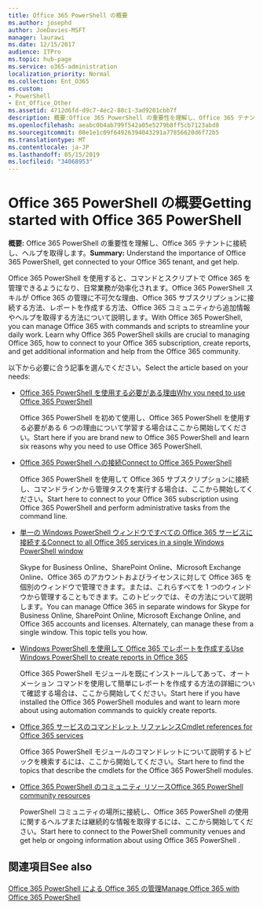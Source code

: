 ```yaml
---
title: Office 365 PowerShell の概要
ms.author: josephd
author: JoeDavies-MSFT
manager: laurawi
ms.date: 12/15/2017
audience: ITPro
ms.topic: hub-page
ms.service: o365-administration
localization_priority: Normal
ms.collection: Ent_O365
ms.custom:
- PowerShell
- Ent_Office_Other
ms.assetid: 4712d6fd-d9c7-4ec2-88c1-3ad9201cbb7f
description: 概要:Office 365 PowerShell の重要性を理解し、Office 365 テナントに接続し、ヘルプを取得します。
ms.openlocfilehash: aeabc0b4ab799f542a05e5279b8ff5cb7123abd8
ms.sourcegitcommit: 08e1e1c09f64926394043291a77856620d6f72b5
ms.translationtype: MT
ms.contentlocale: ja-JP
ms.lasthandoff: 05/15/2019
ms.locfileid: "34068953"
---
```

# <a name="getting-started-with-office-365-powershell"></a><span data-ttu-id="fc91b-103">Office 365 PowerShell の概要</span><span class="sxs-lookup"><span data-stu-id="fc91b-103">Getting started with Office 365 PowerShell</span></span>

 <span data-ttu-id="fc91b-104">**概要:** Office 365 PowerShell の重要性を理解し、Office 365 テナントに接続し、ヘルプを取得します。</span><span class="sxs-lookup"><span data-stu-id="fc91b-104">**Summary:** Understand the importance of Office 365 PowerShell, get connected to your Office 365 tenant, and get help.</span></span>
  
<span data-ttu-id="fc91b-p101">Office 365 PowerShell を使用すると、コマンドとスクリプトで Office 365 を管理できるようになり、日常業務が効率化されます。Office 365 PowerShell スキルが Office 365 の管理に不可欠な理由、Office 365 サブスクリプションに接続する方法、レポートを作成する方法、Office 365 コミュニティから追加情報やヘルプを取得する方法について説明します。</span><span class="sxs-lookup"><span data-stu-id="fc91b-p101">With Office 365 PowerShell, you can manage Office 365 with commands and scripts to streamline your daily work. Learn why Office 365 PowerShell skills are crucial to managing Office 365, how to connect to your Office 365 subscription, create reports, and get additional information and help from the Office 365 community.</span></span>
  
<span data-ttu-id="fc91b-107">以下から必要に合う記事を選んでください。</span><span class="sxs-lookup"><span data-stu-id="fc91b-107">Select the article based on your needs:</span></span>
  
- [<span data-ttu-id="fc91b-108">Office 365 PowerShell を使用する必要がある理由</span><span class="sxs-lookup"><span data-stu-id="fc91b-108">Why you need to use Office 365 PowerShell</span></span>](why-you-need-to-use-office-365-powershell.md)
    
    <span data-ttu-id="fc91b-109">Office 365 PowerShell を初めて使用し、Office 365 PowerShell を使用する必要がある 6 つの理由について学習する場合はここから開始してください。</span><span class="sxs-lookup"><span data-stu-id="fc91b-109">Start here if you are brand new to Office 365 PowerShell and learn six reasons why you need to use Office 365 PowerShell.</span></span> 
    
- [<span data-ttu-id="fc91b-110">Office 365 PowerShell への接続</span><span class="sxs-lookup"><span data-stu-id="fc91b-110">Connect to Office 365 PowerShell</span></span>](connect-to-office-365-powershell.md)
    
    <span data-ttu-id="fc91b-111">Office 365 PowerShell を使用して Office 365 サブスクリプションに接続し、コマンドラインから管理タスクを実行する場合は、ここから開始してください。</span><span class="sxs-lookup"><span data-stu-id="fc91b-111">Start here to connect to your Office 365 subscription using Office 365 PowerShell and perform administrative tasks from the command line.</span></span>
    
- [<span data-ttu-id="fc91b-112">単一の Windows PowerShell ウィンドウですべての Office 365 サービスに接続する</span><span class="sxs-lookup"><span data-stu-id="fc91b-112">Connect to all Office 365 services in a single Windows PowerShell window</span></span>](connect-to-all-office-365-services-in-a-single-windows-powershell-window.md)
    
    <span data-ttu-id="fc91b-p102">Skype for Business Online、SharePoint Online、Microsoft Exchange Online、Office 365 のアカウントおよびライセンスに対して Office 365 を個別のウィンドウで管理できます。または、これらすべてを 1 つのウィンドウから管理することもできます。このトピックでは、その方法について説明します。</span><span class="sxs-lookup"><span data-stu-id="fc91b-p102">You can manage Office 365 in separate windows for Skype for Business Online, SharePoint Online, Microsoft Exchange Online, and Office 365 accounts and licenses. Alternately, can manage these from a single window. This topic tells you how.</span></span>
    
- [<span data-ttu-id="fc91b-116">Windows PowerShell を使用して Office 365 でレポートを作成する</span><span class="sxs-lookup"><span data-stu-id="fc91b-116">Use Windows PowerShell to create reports in Office 365</span></span>](use-windows-powershell-to-create-reports-in-office-365.md)
    
    <span data-ttu-id="fc91b-117">Office 365 PowerShell モジュールを既にインストールしてあって、オートメーション コマンドを使用して簡単にレポートを作成する方法の詳細について確認する場合は、ここから開始してください。</span><span class="sxs-lookup"><span data-stu-id="fc91b-117">Start here if you have installed the Office 365 PowerShell modules and want to learn more about using automation commands to quickly create reports.</span></span> 
    
- [<span data-ttu-id="fc91b-118">Office 365 サービスのコマンドレット リファレンス</span><span class="sxs-lookup"><span data-stu-id="fc91b-118">Cmdlet references for Office 365 services</span></span>](cmdlet-references-for-office-365-services.md)
    
    <span data-ttu-id="fc91b-119">Office 365 PowerShell モジュールのコマンドレットについて説明するトピックを検索するには、ここから開始してください。</span><span class="sxs-lookup"><span data-stu-id="fc91b-119">Start here to find the topics that describe the cmdlets for the Office 365 PowerShell modules.</span></span>
    
- [<span data-ttu-id="fc91b-120">Office 365 PowerShell のコミュニティ リソース</span><span class="sxs-lookup"><span data-stu-id="fc91b-120">Office 365 PowerShell community resources</span></span>](office-365-powershell-community-resources.md)
    
    <span data-ttu-id="fc91b-121">PowerShell コミュニティの場所に接続し、Office 365 PowerShell の使用に関するヘルプまたは継続的な情報を取得するには、ここから開始してください。</span><span class="sxs-lookup"><span data-stu-id="fc91b-121">Start here to connect to the PowerShell community venues and get help or ongoing information about using Office 365 PowerShell .</span></span>
    
## <a name="see-also"></a><span data-ttu-id="fc91b-122">関連項目</span><span class="sxs-lookup"><span data-stu-id="fc91b-122">See also</span></span>

#### 

[<span data-ttu-id="fc91b-123">Office 365 PowerShell による Office 365 の管理</span><span class="sxs-lookup"><span data-stu-id="fc91b-123">Manage Office 365 with Office 365 PowerShell</span></span>](manage-office-365-with-office-365-powershell.md)

